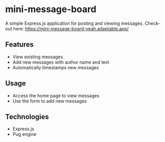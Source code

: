 # mini-message-board

A simple Express.js application for posting and viewing messages.
Check-out here: https://mini-message-board-yeah.adaptable.app/

## Features

- View existing messages
- Add new messages with author name and text
- Automatically timestamps new messages

## Usage

- Access the home page to view messages
- Use the form to add new messages

## Technologies

- Express.js
- Pug engine

